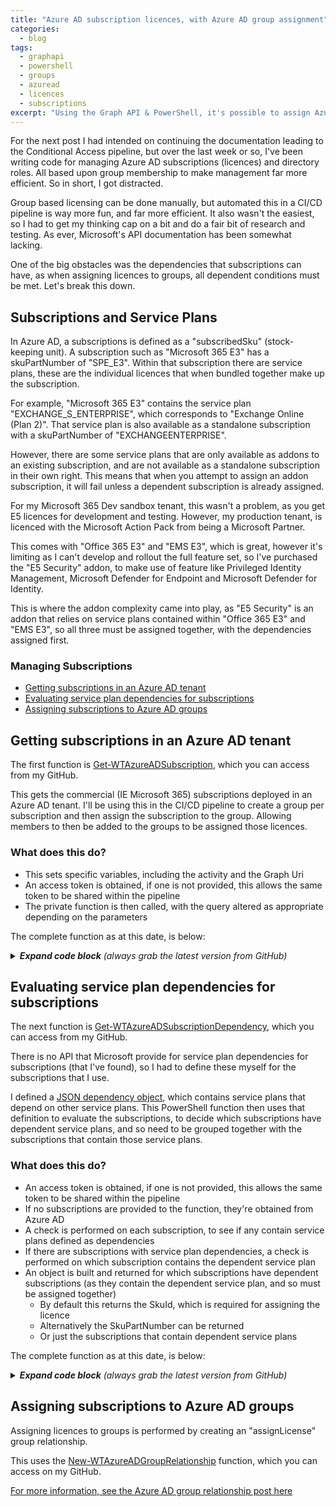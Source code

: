```yaml
---
title: "Azure AD subscription licences, with Azure AD group assignment"
categories:
  - blog
tags:
  - graphapi
  - powershell
  - groups
  - azuread
  - licences
  - subscriptions
excerpt: "Using the Graph API & PowerShell, it's possible to assign Azure AD subscription licences to groups for easy and efficient management..."
---
```

For the next post I had intended on continuing the documentation leading to the Conditional Access pipeline, but over the last week or so, I've been writing code for managing Azure AD subscriptions (licences) and directory roles. All based upon group membership to make management far more efficient. So in short, I got distracted.

Group based licensing can be done manually, but automated this in a CI/CD pipeline is way more fun, and far more efficient. It also wasn't the easiest, so I had to get my thinking cap on a bit and do a fair bit of research and testing. As ever, Microsoft's API documentation has been somewhat lacking.

One of the big obstacles was the dependencies that subscriptions can have, as when assigning licences to groups, all dependent conditions must be met. Let's break this down.

## Subscriptions and Service Plans <!-- omit in toc -->
In Azure AD, a subscriptions is defined as a "subscribedSku" (stock-keeping unit). A subscription such as "Microsoft 365 E3" has a skuPartNumber of "SPE_E3". Within that subscription there are service plans, these are the individual licences that when bundled together make up the subscription.

For example, "Microsoft 365 E3" contains the service plan "EXCHANGE_S_ENTERPRISE", which corresponds to "Exchange Online (Plan 2)". That service plan is also available as a standalone subscription with a skuPartNumber of "EXCHANGEENTERPRISE".

However, there are some service plans that are only available as addons to an existing subscription, and are not available as a standalone subscription in their own right. This means that when you attempt to assign an addon subscription, it will fail unless a dependent subscription is already assigned.

For my Microsoft 365 Dev sandbox tenant, this wasn't a problem, as you get E5 licences for development and testing. However, my production tenant, is licenced with the Microsoft Action Pack from being a Microsoft Partner.

This comes with "Office 365 E3" and "EMS E3", which is great, however it's limiting as I can't develop and rollout the full feature set, so I've purchased the "E5 Security" addon, to make use of feature like Privileged Identity Management, Microsoft Defender for Endpoint and Microsoft Defender for Identity.

This is where the addon complexity came into play, as "E5 Security" is an addon that relies on service plans contained within "Office 365 E3" and "EMS E3", so all three must be assigned together, with the dependencies assigned first.

### Managing Subscriptions
- [Getting subscriptions in an Azure AD tenant](#getting-subscriptions-in-an-azure-ad-tenant)
- [Evaluating service plan dependencies for subscriptions](#evaluating-service-plan-dependencies-for-subscriptions)
- [Assigning subscriptions to Azure AD groups](#assigning-subscriptions-to-azure-ad-groups)

## Getting subscriptions in an Azure AD tenant
The first function is [Get-WTAzureADSubscription][function-getsub], which you can access from my GitHub.

This gets the commercial (IE Microsoft 365) subscriptions deployed in an Azure AD tenant. I'll be using this in the CI/CD pipeline to create a group per subscription and then assign the subscription to the group. Allowing members to then be added to the groups to be assigned those licences.

### What does this do? <!-- omit in toc -->
- This sets specific variables, including the activity and the Graph Uri
- An access token is obtained, if one is not provided, this allows the same token to be shared within the pipeline
- The private function is then called, with the query altered as appropriate depending on the parameters

The complete function as at this date, is below:

<details>
  <summary><em><strong>Expand code block</strong> (always grab the latest version from GitHub)</em></summary>

```powershell
function Get-WTAzureADSubscription {
    [CmdletBinding()]
    param (
        [parameter(
            Mandatory = $false,
            ValueFromPipeLineByPropertyName = $true,
            HelpMessage = "Client ID for the Azure AD service principal with Azure AD subscription Graph permissions"
        )]
        [string]$ClientID,
        [parameter(
            Mandatory = $false,
            ValueFromPipeLineByPropertyName = $true,
            HelpMessage = "Client secret for the Azure AD service principal with Azure AD subscription Graph permissions"
        )]
        [string]$ClientSecret,
        [parameter(
            Mandatory = $false,
            ValueFromPipeLineByPropertyName = $true,
            HelpMessage = "The initial domain (onmicrosoft.com) of the tenant"
        )]
        [string]$TenantDomain,
        [parameter(
            Mandatory = $false,
            ValueFromPipeLineByPropertyName = $true,
            HelpMessage = "The access token, obtained from executing Get-WTGraphAccessToken"
        )]
        [string]$AccessToken,
        [parameter(
            Mandatory = $false,
            ValueFromPipeLineByPropertyName = $true,
            HelpMessage = "Specify whether to exclude features in preview, a production API version will be used instead"
        )]
        [switch]$ExcludePreviewFeatures,
        [parameter(
            Mandatory = $false,
            ValueFromPipeLineByPropertyName = $true,
            ValueFromPipeLine = $true,
            HelpMessage = "The Azure AD subscriptions to get, this must contain valid id(s)"
        )]
        [Alias("id", "SubscriptionID", "SubscriptionIDs")]
        [string[]]$IDs
    )
    Begin {
        try {
            # Function definitions
            $Functions = @(
                "GraphAPI\Public\Authentication\Get-WTGraphAccessToken.ps1",
                "GraphAPI\Private\Invoke-WTGraphGet.ps1"
            )

            # Function dot source
            foreach ($Function in $Functions) {
                . $Function
            }

            # Variables
            $Activity = "Getting Azure AD Commercial Subscriptions"
            $Uri = "subscribedSkus"

        }
        catch {
            Write-Error -Message $_.Exception
            throw $_.exception
        }
    }
    Process {
        try {

            # If there is no access token, obtain one
            if (!$AccessToken) {
                $AccessToken = Get-WTGraphAccessToken `
                    -ClientID $ClientID `
                    -ClientSecret $ClientSecret `
                    -TenantDomain $TenantDomain
            }
            if ($AccessToken) {
                
                # Build Parameters
                $Parameters = @{
                    AccessToken = $AccessToken
                    Activity    = $Activity
                }
                if ($ExcludePreviewFeatures) {
                    $Parameters.Add("ExcludePreviewFeatures", $true)
                }
                if ($IDs) {
                    $Parameters.Add("IDs", $IDs)
                }

                # Get Azure AD subscriptions with default properties
                $QueryResponse = Invoke-WTGraphGet @Parameters -Uri $Uri

                # Return response if one is returned
                if ($QueryResponse) {
                    $QueryResponse
                }
                else {
                    $WarningMessage = "No Azure AD subscriptions exist in Azure AD, or with parameters specified"
                    Write-Warning $WarningMessage
                }
            }
            else {
                $ErrorMessage = "No access token specified, obtain an access token object from Get-WTGraphAccessToken"
                Write-Error $ErrorMessage
                throw $ErrorMessage
            }
        }
        catch {
            Write-Error -Message $_.Exception
            throw $_.exception
        }
    }
    End {
        try {
            
        }
        catch {
            Write-Error -Message $_.Exception
            throw $_.exception
        }
    }
}
```

</details>

## Evaluating service plan dependencies for subscriptions
The next function is [Get-WTAzureADSubscriptionDependency][function-getsubdep], which you can access from my GitHub.

There is no API that Microsoft provide for service plan dependencies for subscriptions (that I've found), so I had to define these myself for the subscriptions that I use.

I defined a [JSON dependency object][dep], which contains service plans that depend on other service plans. This PowerShell function then uses that definition to evaluate the subscriptions, to decide which subscriptions have dependent service plans, and so need to be grouped together with the subscriptions that contain those service plans.

### What does this do? <!-- omit in toc -->
- An access token is obtained, if one is not provided, this allows the same token to be shared within the pipeline
- If no subscriptions are provided to the function, they're obtained from Azure AD
- A check is performed on each subscription, to see if any contain service plans defined as dependencies
- If there are subscriptions with service plan dependencies, a check is performed on which subscription contains the dependent service plan
- An object is built and returned for which subscriptions have dependent subscriptions (as they contain the dependent service plan, and so must be assigned together)
  - By default this returns the SkuId, which is required for assigning the licence
  - Alternatively the SkuPartNumber can be returned
  - Or just the subscriptions that contain dependent service plans

The complete function as at this date, is below:

<details>
  <summary><em><strong>Expand code block</strong> (always grab the latest version from GitHub)</em></summary>

```powershell
function Get-WTAzureADSubscriptionDependency {
    [CmdletBinding()]
    param (
        [parameter(
            Mandatory = $false,
            ValueFromPipeLineByPropertyName = $true,
            HelpMessage = "Client ID for the Azure AD service principal with Azure AD subscription Graph permissions"
        )]
        [string]$ClientID,
        [parameter(
            Mandatory = $false,
            ValueFromPipeLineByPropertyName = $true,
            HelpMessage = "Client secret for the Azure AD service principal with Azure AD subscription Graph permissions"
        )]
        [string]$ClientSecret,
        [parameter(
            Mandatory = $false,
            ValueFromPipeLineByPropertyName = $true,
            HelpMessage = "The initial domain (onmicrosoft.com) of the tenant"
        )]
        [string]$TenantDomain,
        [parameter(
            Mandatory = $false,
            ValueFromPipeLineByPropertyName = $true,
            HelpMessage = "The access token, obtained from executing Get-WTGraphAccessToken"
        )]
        [string]$AccessToken,
        [parameter(
            Mandatory = $false,
            ValueFromPipeLineByPropertyName = $true,
            HelpMessage = "Specify whether to exclude features in preview, a production API version will be used instead"
        )]
        [switch]$ExcludePreviewFeatures,
        [parameter(
            Mandatory = $false,
            ValueFromPipeLineByPropertyName = $true,
            ValueFromPipeLine = $true,
            HelpMessage = "The Azure AD subscriptions to check for dependencies"
        )]
        [Alias("Subscription", "subscribedSkus")]
        [PSCustomObject]$Subscriptions,
        [parameter(
            Mandatory = $false,
            ValueFromPipeLineByPropertyName = $true,
            ValueFromPipeLine = $false,
            HelpMessage = "The Azure AD subscription service plan objects with dependencies"
        )]
        [Alias("ServicePlan")]
        [PSCustomObject]$ServicePlans,
        [parameter(
            Mandatory = $false,
            ValueFromPipeLineByPropertyName = $true,
            ValueFromPipeLine = $false,
            HelpMessage = "Specify whether to return the required ServicePlan or skuPartNumber instead of the default skuId of subscriptions with dependencies"
        )]
        [ValidateSet("ServicePlan", "SkuPartNumber", "SkuId")]
        [string]$DependencyType = "skuId"
    )
    Begin {
        try {
            # Function definitions
            $Functions = @(
                "GraphAPI\Public\Authentication\Get-WTGraphAccessToken.ps1",
                "GraphAPI\Public\AzureAD\Subscriptions\Get-WTAzureADSubscription.ps1"
            )

            # Function dot source
            foreach ($Function in $Functions) {
                . $Function
            }

            # Output current activity
            Write-Host "Getting Azure AD Commercial Subscription Dependencies"
        }
        catch {
            Write-Error -Message $_.Exception
            throw $_.exception
        }
    }
    Process {
        try {
            
            # If there are no subscriptions, get all subscriptions
            if (!$Subscriptions) {
                
                # If there is no access token, obtain one
                if (!$AccessToken) {
                    $AccessToken = Get-WTGraphAccessToken `
                        -ClientID $ClientID `
                        -ClientSecret $ClientSecret `
                        -TenantDomain $TenantDomain
                }
                if ($AccessToken) {
                
                    # Build Parameters
                    $Parameters = @{
                        AccessToken = $AccessToken
                    }
                    if ($ExcludePreviewFeatures) {
                        $Parameters.Add("ExcludePreviewFeatures", $true)
                    }

                    # Get Azure AD subscriptions with default properties
                    $Subscriptions = Get-WTAzureADSubscription @Parameters
                }
                else {
                    $ErrorMessage = "No access token specified, obtain an access token object from Get-WTGraphAccessToken"
                    Write-Error $ErrorMessage
                    throw $ErrorMessage
                }
            }
            if ($Subscriptions) {
                if ($ServicePlans) {
                    
                    # Output current activity
                    Write-Host "Evaluating Service Plans for subscriptions with dependencies"
                    
                    # Find subscriptions with dependencies
                    $DependentSubscriptionServicePlans = foreach ($Subscription in $Subscriptions) {
                        $RequiredServicePlans = $null
                        $RequiredServicePlans = foreach ($ServicePlan in $ServicePlans) {
                            if ($Subscription.servicePlans.servicePlanName -eq $ServicePlan.ServicePlanName) {
                                $ServicePlan.dependency.servicePlanName
                            }
                        }

                        # If there are dependencies, build object to return
                        if ($RequiredServicePlans) {
                            [PSCustomObject]@{
                                skuId                = $Subscription.skuId
                                skuPartNumber        = $Subscription.skuPartNumber
                                RequiredServicePlans = $RequiredServicePlans
                            }
                        }
                    }

                    # Find the skuPartNumbers with the dependent Service Plans for each subscription with dependencies
                    if ($DependencyType -eq "SkuPartNumber" -or $DependencyType -eq "SkuId") {
                        
                        # Output current activity
                        Write-Host "Evaluating SKUs containing Service Plans for subscriptions with dependencies"
                        
                        # Find the skuPartNumbers with the dependent Service Plans for each subscription with dependencies
                        $DependentSubscriptionSkus = foreach ($DependentSubscription in $DependentSubscriptionServicePlans) {
                            $RequiredSkus = foreach ($Subscription in $Subscriptions) {
                                foreach ($DependentSubscriptionServicePlan in $DependentSubscription.RequiredServicePlans) {
                                    if ($DependentSubscriptionServicePlan -in $Subscription.servicePlans.servicePlanName) {
                                        $Subscription.$DependencyType
                                    }
                                }
                            }
                            
                            if ($RequiredSkus) {
                                [PSCustomObject]@{
                                    skuId                     = $DependentSubscription.skuId
                                    skuPartNumber             = $DependentSubscription.skuPartNumber
                                    "Required$DependencyType" = $RequiredSkus
                                }
                            }
                            else {
                                $WarningMessage = "There are no SKUs containing Service Plans for subscriptions with dependencies"
                                Write-Warning $WarningMessage
                            }
                        }

                        # Return dependent subscription with required skuPartNumbers
                        if ($DependentSubscriptionSkus) {
                            $DependentSubscriptionSkus
                        }
                    }
                    elseif ($DependencyType -eq "servicePlan") {

                        # Return dependent subscription with required servicePlans
                        $DependentSubscriptionServicePlans
                    }
                }
                else {
                    $WarningMessage = "No Azure AD subscription service plans to check for dependencies"
                    Write-Warning $WarningMessage
                }
            }
            else {
                $WarningMessage = "No Azure AD subscriptions exist in Azure AD, or with parameters specified"
                Write-Warning $WarningMessage
            }
        }
        catch {
            Write-Error -Message $_.Exception
            throw $_.exception
        }
    }
    End {
        try {
            
        }
        catch {
            Write-Error -Message $_.Exception
            throw $_.exception
        }
    }
}
```

</details>

## Assigning subscriptions to Azure AD groups
Assigning licences to groups is performed by creating an "assignLicense" group relationship.

This uses the [New-WTAzureADGroupRelationship][function-new] function, which you can access on my GitHub.

[For more information, see the Azure AD group relationship post here][assign]

[function-getsub]: https://github.com/wesley-trust/GraphAPI/blob/main/Public/AzureAD/Subscriptions/Get-WTAzureADSubscription.ps1
[function-getsubdep]: https://github.com/wesley-trust/GraphAPI/blob/main/Public/AzureAD/Subscriptions/Get-WTAzureADSubscriptionDependency.ps1
[dep]: https://github.com/wesley-trust/GraphAPIConfig/tree/main/AzureAD/Subscriptions/Dependencies
[assign]: /blog/graph-api-groups-relationship/#create-azure-ad-group-relationships
[function-new]: https://github.com/wesley-trust/GraphAPI/blob/main/Public/AzureAD/Groups/Relationship/New-WTAzureADGroupRelationship.ps1